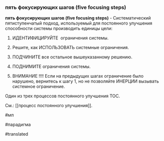 ### пять фокусирующих шагов (five focusing steps)

**пять фокусирующих шагов (five focusing steps)** - Систематический пятиступенчатый подход, используемый для постоянного улучшения способности системы производить единицы цели:

1. ИДЕНТИФИЦИРУЙТЕ  ограничения системы.

2. Решите, как ИСПОЛЬЗОВАТЬ системные ограничения.

3. ПОДЧИНИТЕ все остальное вышеуказанному решению.

4. ПОДНИМИТЕ ограничения системы.

5. ВНИМАНИЕ !!!! Если на предыдущих шагах ограничение было нарушено, вернитесь к шагу 1, но не позволяйте ИНЕРЦИИ вызывать системное ограничение.

Один из трех процессов постоянного улучшения ТОС.

См.: [[процесс постоянного улучшения]].

#мп

#парадигма

#translated
